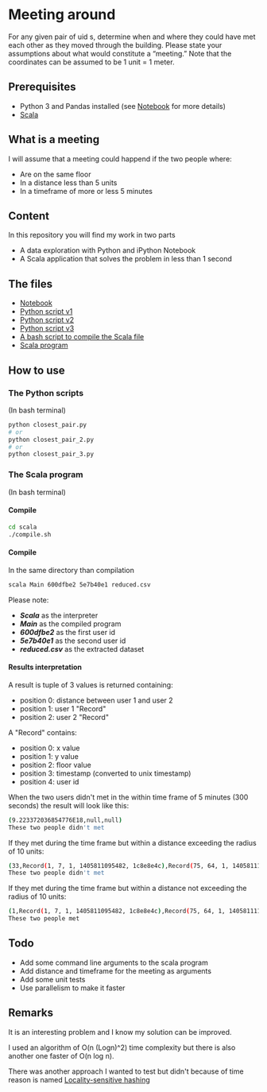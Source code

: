 # Meeting around

For any given pair of uid s, determine when and where they could have met each other as
they moved through the building. Please state your assumptions about what would constitute
a “meeting.” Note that the coordinates can be assumed to be 1 unit = 1 meter.

## Prerequisites

 * Python 3 and Pandas installed (see [Notebook](https://github.com/samidarko/meetingaround/blob/master/exploration.ipynb) for more details)
 * [Scala](http://scala-lang.org/download/install.html)
 
## What is a meeting
I will assume that a meeting could happend if the two people where:
 * Are on the same floor
 * In a distance less than 5 units
 * In a timeframe of more or less 5 minutes

## Content

In this repository you will find my work in two parts

 * A data exploration with Python and iPython Notebook
 * A Scala application that solves the problem in less than 1 second
 
## The files
 * [Notebook](https://github.com/samidarko/meetingaround/blob/master/exploration.ipynb)
 * [Python script v1](https://github.com/samidarko/meetingaround/blob/master/closest_pair.py)
 * [Python script v2](https://github.com/samidarko/meetingaround/blob/master/closest_pair_2.py)
 * [Python script v3](https://github.com/samidarko/meetingaround/blob/master/closest_pair_3.py)
 * [A bash script to compile the Scala file](https://github.com/samidarko/meetingaround/blob/master/scala/compile.sh)
 * [Scala program](https://github.com/samidarko/meetingaround/blob/master/scala/Main.scala)

## How to use

### The Python scripts
(In bash terminal)
```bash
python closest_pair.py
# or
python closest_pair_2.py
# or
python closest_pair_3.py
```

### The Scala program
(In bash terminal)

#### Compile
```bash
cd scala
./compile.sh
```
#### Compile
In the same directory than compilation

```bash
scala Main 600dfbe2 5e7b40e1 reduced.csv
```

Please note:
 * ***Scala*** as the interpreter
 * ***Main*** as the compiled program
 * ***600dfbe2*** as the first user id
 * ***5e7b40e1*** as the second user id
 * ***reduced.csv*** as the extracted dataset
 
#### Results interpretation

A result is tuple of 3 values is returned containing:
 * position 0: distance between user 1 and user 2
 * position 1: user 1 "Record"
 * position 2: user 2 "Record"
 
A "Record" contains:
 * position 0: x value
 * position 1: y value
 * position 2: floor value
 * position 3: timestamp (converted to unix timestamp)
 * position 4: user id

When the two users didn't met in the within time frame of 5 minutes (300 seconds) 
the result will look like this:

```bash
(9.223372036854776E18,null,null)
These two people didn't met
```

If they met during the time frame but within a distance exceeding the radius of 10 units:

```bash
(33,Record(1, 7, 1, 1405811095482, 1c8e8e4c),Record(75, 64, 1, 1405811119459, eaa576ea)
These two people didn't met
```

If they met during the time frame but within a distance not exceeding the radius of 10 units:

```bash
(1,Record(1, 7, 1, 1405811095482, 1c8e8e4c),Record(75, 64, 1, 1405811119459, eaa576ea)
These two people met
```

## Todo
 * Add some command line arguments to the scala program
 * Add distance and timeframe for the meeting as arguments
 * Add some unit tests
 * Use parallelism to make it faster
 
## Remarks

It is an interesting problem and I know my solution can be improved. 

I used an algorithm of O(n (Logn)^2) time complexity but there is also
another one faster of O(n log n).

There was another approach I wanted to test but didn't because of time reason is 
named [Locality-sensitive hashing](https://en.wikipedia.org/wiki/Locality-sensitive_hashing)